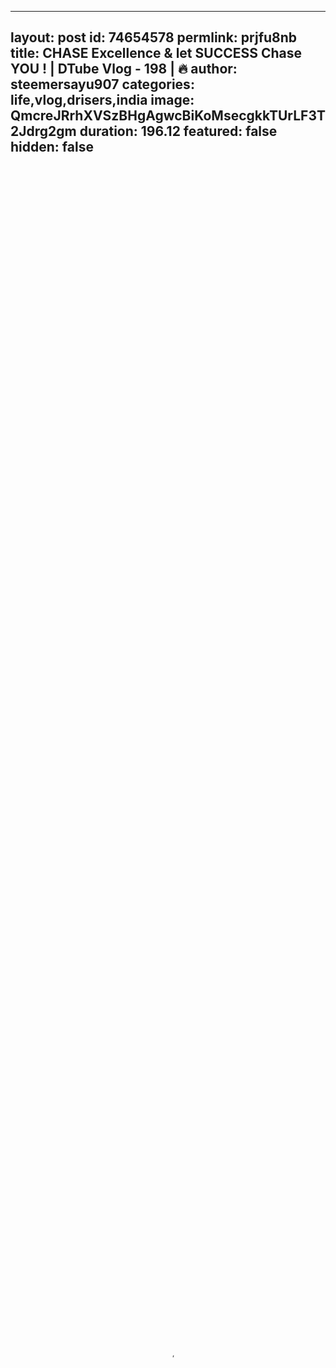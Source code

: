 
---
layout: post
id: 74654578
permlink: prjfu8nb
title:  CHASE Excellence & let SUCCESS Chase YOU ! | DTube Vlog - 198 | 🔥
author: steemersayu907
categories: life,vlog,drisers,india
image: QmcreJRrhXVSzBHgAgwcBiKoMsecgkkTUrLF3T2Jdrg2gm
duration: 196.12
featured: false
hidden: false
---
    
<video poster="https://snap1.d.tube/ipfs/QmcreJRrhXVSzBHgAgwcBiKoMsecgkkTUrLF3T2Jdrg2gm" autoplay="" id="player_html5_api" class="vjs-tech" style="width: 100%; height: 100%;" tabindex="-1" src="https://video.dtube.top/ipfs/Qmb1aj6DozvyqqzuF8ktKXEjg8FmCZyDJK1oAeqmtJKp41"></video>

Hey Guys,

I'm back here with another lil video for you guys and today I have a lil message for you all which might bring a tunring point in your lives as it's truely very effective because of it's being enormously logical.

Do have a look at the video and let me know your opinions about the aspect and share your thoughts in the comments below :)

## Also Check Out -

@SinghCapital

- Who's SinghCapital ?

*He's a person who is willing to shower support on creators and people who deserve and educate people about crypto tech and aspired to serve a lot more to people with amazing upcoming projects*

Know Him A Bit Better ~
https://steemit.com/steem/@singhcapital/hello-steem-singh-capital




#### Hit A FOLLOW on **@singhcapital** 's **TWITTER** Account 

~ @thejohalfiles
- Raj Johal
https://twitter.com/thejohalfiles

Also, Check This Discord Group 

## India Crypto Alliance
~ https://discord.gg/fPMgSDH

# AND IF YOU'RE LOOKING FOR A MOBILE #STEEM EXPERIENCE ON THE GO,
THEN DO CHECK OUT @PARTIKO

- http://bit.ly/partikojoin

Meet You Again With Another Amazing News Very Soon :)

STAY TUNED FOR UPDATES ( COMIN UP VERY SOON )

Thanks A Lot For Stoppin By :D


@STeemerSAYU907
